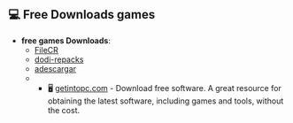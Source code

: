 ## 💻 **Free Downloads games**  
- **free games Downloads**:  
  - [FileCR](https://filecr.com/en/?id=96796361088)
  - [dodi-repacks](https://dodi-repacks.site)
  - [adescargar](https://adescargar.online/)
  - - 🖥️ [getintopc.com](https://getintopc.com/) - Download free software. A great resource for obtaining the latest software, including games and tools, without the cost.
